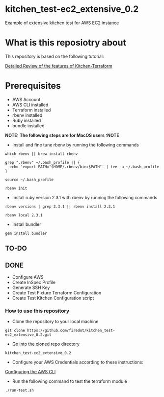 # kitchen_test-ec2_extensive_0.2
Example of extensive kitchen test for AWS EC2 instance


# What is this reposiotry about
This repository is based on the following tutorial: 

[Detailed Review of the features of Kitchen-Terraform](https://newcontext-oss.github.io/kitchen-terraform/tutorials/extensive_kitchen_terraform.html)

# Prerequisites
- AWS Account
- AWS CLI installed 
- Terraform installed
- rbenv installed
- Ruby installed
- bundle installed

**NOTE:** **The following steps are for MacOS users** **:NOTE**

 * Install and fine tune rbenv by running the following commands
   
```
which rbenv || brew install rbenv

grep ".rbenv" ~/.bash_profile || {
  echo 'export PATH="$HOME/.rbenv/bin:$PATH"' | tee -a ~/.bash_profile
}

source ~/.bash_profile

rbenv init
```
 * Install ruby version 2.3.1 with rbenv by running the following commands

```
rbenv versions | grep 2.3.1 || rbenv install 2.3.1

rbenv local 2.3.1

```

 * Install bundler
 
 ```
 gem install bundler
 ```

## TO-DO

## DONE

- Configure AWS
- Create InSpec Profile
- Generate SSH Key
- Create Test Fixture Terraform Configuration
- Create Test Kitchen Configuration script


### How to use this repository

- Clone the repository to your local machine

```
git clone https://github.com/firedot/kitchen_test-ec2_extensive_0.2.git
```
- Go into the cloned repo directory 

```
kitchen_test-ec2_extensive_0.2
```
- Configure your AWS Credentials according to these instructions: 

[Configuring the AWS CLI](https://docs.aws.amazon.com/cli/latest/userguide/cli-chap-getting-started.html#cli-quick-configuration)

- Run the following command to test the terraform module

```
./run-test.sh
```


